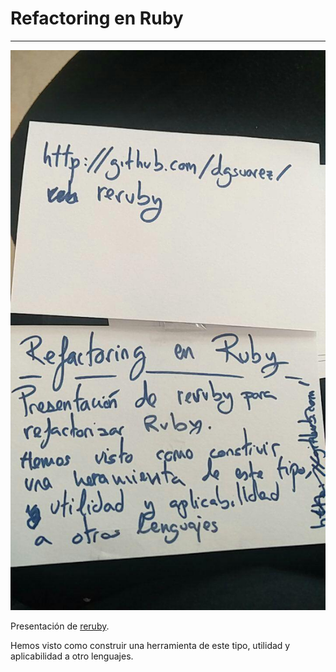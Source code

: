 # Refactoring en Ruby
---

![image](refactoring_ruby.jpg)

Presentación de [reruby](https://github.com/dgsuarez/reruby).

Hemos visto como construir una herramienta de este tipo, utilidad y aplicabilidad a otro lenguajes.
